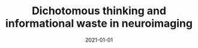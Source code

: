 ---
title: "Dichotomous thinking and informational waste in neuroimaging"
date: 2021-01-01
authors_string: G. Chen, P. Taylor, J. Stoddard, R. Cox, Peter Bandettini, L Pessoa
authors:
   - G. Chen
   - P. Taylor
   - J. Stoddard
   - R. Cox
   - Peter Bandettini
   - L Pessoa
author_ids:
   - peter_bandettini
journal: 'bioRxiv'
volume: 
issue: 
pages: 
book_title: ''
publisher: ''
abstract: ""
project_id: 
paper_url: 
doi: 
data_loc: ''
code_loc: ''
file: '/assets/publications//assets/publications/'
file_name: '/assets/publications/'
type: journal_article
pub_str: ' (2021) bioRxiv '
layout: publication 
---